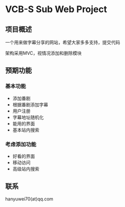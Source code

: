 # VCB-S Sub Web Project

## 项目概述
一个用来做字幕分享的网站，希望大家多多支持，提交代码

架构采用MVC，视情况添加和删除模块
## 预期功能

### 基本功能
* 添加番剧
* 根据番剧添加字幕
* 用户注册
* 字幕地址随机化
* 能用的界面
* 基本站内搜索

### 考虑添加功能
* 好看的界面
* 移动访问
* 高级站内搜索

## 联系
hanyuwei70(at)qq.com
